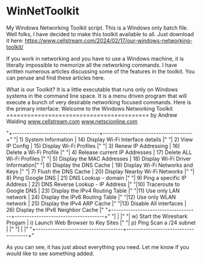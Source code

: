 # WinNetToolkit
My Windows Networking Toolkit script.
This is a Windows only batch file.
Well folks, I have decided to make this toolkit available to all. Just download it here: https://www.cellstream.com/2024/02/17/our-windows-networking-toolkit/

If you work in networking and you have to use a Windows machine, it is literally impossible to memorize all the networking commands. I have written numerous articles discussing some of the features in the toolkit. You can peruse and find these articles here.

What is our Toolkit? It is a little executable that runs only on Windows systems in the command line space. It is a menu driven program that will execute a bunch of very desirable networking focused commands. Here is the primary interface:
               Welcome to the Windows Networking Toolkit
                =========================================
                           by Andrew Walding
               www.cellstream.com   www.netscionline.com

 "+------------------------------------+-------------------------------------+"
 "| 1) System Information              | 14) Display Wi-Fi Interface details |"
 "| 2) View IP Config                  | 15) Display Wi-Fi Profiles          |"
 "| 3) Renew IP Addressing             | 16) Delete a Wi-Fi Profile          |"
 "| 4) Release current IP Addresses    | 17) Delete ALL Wi-Fi Profiles       |"
 "| 5) Display the MAC Addresses       | 18) Display Wi-Fi Driver Information|"
 "| 6) Display the DNS Cache           | 19) Display Wi-Fi Networks and Keys |"
 "| 7) Flush the DNS Cache             | 20) Display Nearby Wi-Fi Networks   |"
 "| 8) Ping Google DNS                 | 21) DNS Lookup - domain             |"
 "| 9) Ping a specific IP Address      | 22) DNS Reverse Lookup - IP Address |"
 "|10) Traceroute to Google DNS        | 23) Display the IPv4 Routing Table  |"
 "|11) Use only LAN network            | 24) Display the IPv6 Routing Table  |"
 "|12) Use only WLAN network           | 25) Display the IPv4 ARP Cache      |"
 "|13) Disable All interfaces          | 26) Display the IPv6 Neighbor Cache |"
 "+------------------------------------+-------------------------------------+"
 "|                                    |                                     |"
 "| w) Start the Wireshark Progam      |  i) Launch Web Browser to Key Sites |"
 "| p) Ping Scan a /24 subnet          |                                     |"
 "|                                    |                                     |"
 "+------------------------------------+-------------------------------------+"


As you can see, it has just about everything you need. Let me know if you would like to see something added.
